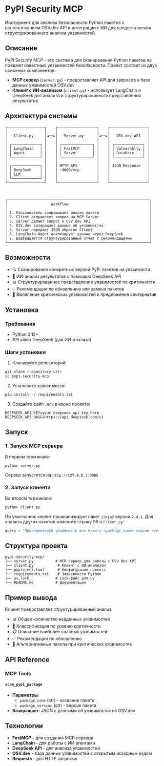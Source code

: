 # PyPI Security MCP

Инструмент для анализа безопасности Python пакетов с использованием OSV.dev API и интеграции с ИИ для предоставления структурированного анализа уязвимостей.

## Описание

PyPI Security MCP - это система для сканирования Python пакетов на предмет известных уязвимостей безопасности. Проект состоит из двух основных компонентов:

- **MCP сервер** (`server.py`) - предоставляет API для запросов к базе данных уязвимостей OSV.dev
- **Клиент с ИИ-анализом** (`client.py`) - использует LangChain и DeepSeek для анализа и структурированного представления результатов

## Архитектура системы

```
┌─────────────────┐    ┌──────────────────┐    ┌─────────────────┐
│                 │    │                  │    │                 │
│   Client.py     │◄──►│   Server.py      │◄──►│   OSV.dev API   │
│                 │    │                  │    │                 │
│ ┌─────────────┐ │    │ ┌──────────────┐ │    │ ┌─────────────┐ │
│ │ LangChain   │ │    │ │ FastMCP      │ │    │ │ Vulnerablty │ │
│ │ Agent       │ │    │ │ Server       │ │    │ │ Database    │ │
│ └─────────────┘ │    │ └──────────────┘ │    │ └─────────────┘ │
│                 │    │                  │    │                 │
│ ┌─────────────┐ │    │ HTTP API         │    │ JSON Response   │
│ │ DeepSeek    │ │    │ :9000/mcp        │    │                 │
│ │ LLM         │ │    │                  │    │                 │
│ └─────────────┘ │    │                  │    │                 │
└─────────────────┘    └──────────────────┘    └─────────────────┘



┌─────────────────────────────────────────────────────────────────┐
│                    Workflow                                     │
│                                                                 │
│ 1. Пользователь запрашивает анализ пакета                       │
│ 2. Client отправляет запрос на MCP Server                       │
│ 3. Server делает запрос к OSV.dev API                           │
│ 4. OSV.dev возвращает данные об уязвимостях                     │
│ 5. Server передает JSON обратно Client                          │
│ 6. LangChain Agent анализирует данные через DeepSeek            │
│ 7. Возвращается структурированный отчет с рекомендациями        │
└─────────────────────────────────────────────────────────────────┘
```

## Возможности

- 🔍 Сканирование конкретных версий PyPI пакетов на уязвимости
- 🤖 ИИ-анализ результатов с помощью DeepSeek API
- 📊 Структурированное представление уязвимостей по критичности
- 💡 Рекомендации по обновлению или замене пакетов
- 🚨 Выявление критических уязвимостей и предложение альтернатив

## Установка

### Требования

- Python 3.12+
- API ключ DeepSeek (для ИИ-анализа)

### Шаги установки

1. Клонируйте репозиторий:
```bash
git clone <repository-url>
cd pypi-security-mcp
```

2. Установите зависимости:
```bash
pip install -r requirements.txt
```

3. Создайте файл `.env` в корне проекта:
```env
DEEPSEEK_API_KEY=your_deepseek_api_key_here
DEEPSEEK_API_BASE=https://api.deepseek.com/v1
```

## Запуск

### 1. Запуск MCP сервера

В первом терминале:
```bash
python server.py
```

Сервер запустится на `http://127.0.0.1:9000`

### 2. Запуск клиента

Во втором терминале:
```bash
python client.py
```

По умолчанию клиент проанализирует пакет `jinja2` версии `2.4.1`. Для анализа других пакетов измените строку 59 в `client.py`:

```python
query = "Проанализируй уязвимости для пакета <package_name> версии <version>"
```

## Структура проекта

```
pypi-security-mcp/
├── server.py          # MCP сервер для работы с OSV.dev API
├── client.py           # Клиент с ИИ-анализом
├── pyproject.toml      # Конфигурация проекта
├── requirements.txt    # Зависимости Python
├── uv.lock            # Lock-файл для uv
└── README.md          # Документация
```

## Пример вывода

Клиент предоставляет структурированный анализ:
- 📊 Общее количество найденных уязвимостей
- 🚨 Классификация по уровню критичности
- 📋 Описание наиболее опасных уязвимостей  
- ✅ Рекомендации по обновлению
- 🔄 Альтернативные пакеты при критических уязвимостях

## API Reference

### MCP Tools

#### `scan_pypi_package`
- **Параметры**: 
  - `package_name` (str) - название пакета
  - `package_version` (str) - версия пакета
- **Возвращает**: JSON с данными об уязвимостях из OSV.dev

## Технологии

- **FastMCP** - для создания MCP сервера
- **LangChain** - для работы с ИИ агентами
- **DeepSeek API** - для анализа уязвимостей
- **OSV.dev** - база данных уязвимостей с открытым исходным кодом
- **Requests** - для HTTP запросов
